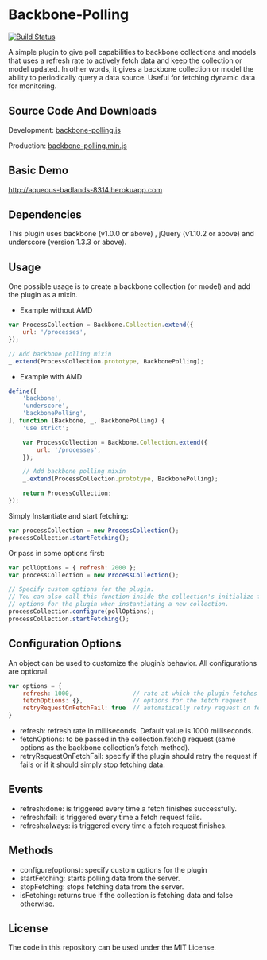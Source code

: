 Backbone-Polling
==============
[![Build Status](https://travis-ci.org/pedrocatre/backbone-polling.png)](https://travis-ci.org/pedrocatre/backbone-polling)

A simple plugin to give poll capabilities to backbone collections and models that uses a refresh rate to actively fetch data and keep the collection or model updated. In other words, it gives a backbone collection or model the ability to periodically query a data source.
Useful for fetching dynamic data for monitoring.

## Source Code And Downloads

Development: [backbone-polling.js](https://raw.github.com/pedrocatre/backbone-polling/master/dist/backbone-polling.js)

Production: [backbone-polling.min.js](https://raw.github.com/pedrocatre/backbone-polling/master/dist/backbone-polling.min.js)

## Basic Demo

http://aqueous-badlands-8314.herokuapp.com

## Dependencies

This plugin uses backbone (v1.0.0 or above) , jQuery (v1.10.2 or above) and underscore (version 1.3.3 or above).

## Usage

One possible usage is to create a backbone collection (or model) and add the plugin as a mixin.

* Example without AMD

```javascript
var ProcessCollection = Backbone.Collection.extend({
    url: '/processes',
});

// Add backbone polling mixin
_.extend(ProcessCollection.prototype, BackbonePolling);
```

* Example with AMD

```javascript
define([
    'backbone',
    'underscore',
    'backbonePolling',
], function (Backbone, _, BackbonePolling) {
    'use strict';

    var ProcessCollection = Backbone.Collection.extend({
        url: '/processes',
    });

    // Add backbone polling mixin
    _.extend(ProcessCollection.prototype, BackbonePolling);

    return ProcessCollection;
});
```

Simply Instantiate and start fetching:

```javascript
var processCollection = new ProcessCollection();
processCollection.startFetching();
```

Or pass in some options first:

```javascript
var pollOptions = { refresh: 2000 };
var processCollection = new ProcessCollection();

// Specify custom options for the plugin.
// You can also call this function inside the collection's initialize function and pass the
// options for the plugin when instantiating a new collection.
processCollection.configure(pollOptions);
processCollection.startFetching();
```

## Configuration Options

An object can be used to customize the plugin’s behavior. All configurations are optional.

```javascript
var options = {
    refresh: 1000,                 // rate at which the plugin fetches data
    fetchOptions: {},              // options for the fetch request
    retryRequestOnFetchFail: true  // automatically retry request on fetch failure
}
```

* refresh: refresh rate in milliseconds. Default value is 1000 milliseconds.
* fetchOptions: to be passed in the collection.fetch() request (same options as the backbone collection’s fetch method).
* retryRequestOnFetchFail: specify if the plugin should retry the request if fails or if it should simply stop fetching data.

## Events

* refresh:done: is triggered every time a fetch finishes successfully.
* refresh:fail: is triggered every time a fetch request fails.
* refresh:always: is triggered every time a fetch request finishes.

## Methods

* configure(options): specify custom options for the plugin
* startFetching: starts polling data from the server.
* stopFetching: stops fetching data from the server.
* isFetching: returns true if the collection is fetching data and false otherwise.

## License

The code in this repository can be used under the MIT License.